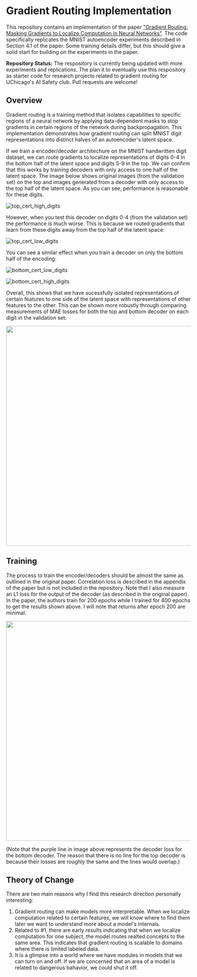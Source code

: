 # Gradient Routing Implementation

This repository contains an implementation of the paper ["Gradient Routing: Masking Gradients to Localize Computation in Neural Networks"](https://arxiv.org/abs/2410.04332). The code specifically replicates the MNIST autoencoder experiments described in Section 4.1 of the paper. Some training details differ, but this should give a solid start for building on the experiments in the paper.

<b>Repository Status:</b> The respository is currently being updated with more experiments and replications. The plan it to eventually use this respository as starter code for research projects related to gradient routing for UChicago's AI Safety club. Pull requests are welcome!

## Overview

Gradient routing is a training method that isolates capabilities to specific regions of a neural network by applying data-dependent masks to stop gradients in certain regions of the network during backpropagation. This implementation demonstrates how gradient routing can split MNIST digit representations into distinct halves of an autoencoder's latent space.

If we train a encoder/decoder architechure on the MNIST handwritten digit dataset, we can route gradients to localize representations of digits 0-4 in the bottom half of the latent space and digits 5-9 in the top. We can confirm that this works by training decoders with only access to one half of the latent space. The image below shows original images (from the validation set) on the top and images generated from a decoder with only access to the top half of the latent space. As you can see, performance is reasonable for these digits. 

![top_cert_high_digits](https://github.com/user-attachments/assets/7a8fc27c-6912-477b-a057-da8a2c8246bc)

However, when you test this decoder on digits 0-4 (from the validation set) the performance is much worse. This is because we routed gradients that learn from these digits away from the top half of the latent space:

![top_cert_low_digits](https://github.com/user-attachments/assets/e222e78d-29a5-4802-8140-c77a1cd42224)

You can see a similar effect when you train a decoder on only the bottom half of the encoding:

![bottom_cert_low_digits](https://github.com/user-attachments/assets/e09a3eb6-b63c-41aa-abb1-256263bf14aa)

![bottom_cert_high_digits](https://github.com/user-attachments/assets/f59c6c77-11c1-4b2e-8924-acec1bf2d958)

Overall, this shows that we have sucessfully isolated representations of certain features to one side of the latent space with representations of other features to the other. This can be shown more robustly through comparing measurements of MAE losses for both the top and bottom decoder on each digit in the validation set:

<p align="center">
  <img width="600" src="https://github.com/user-attachments/assets/7ab731ab-f624-4b68-82f3-5abc0b6eae36">
</p>

## Training

The process to train the encoder/decoders should be almost the same as outlined in the original paper. Correlation loss is described in the appendix of the paper but is not included in the repository. Note that I also measure an L1 loss for the output of the decoder (as described in the original paper). In the paper, the authors train for 200 epochs while I trained for 400 epochs to get the results shown above. I will note that returns after epoch 200 are minimal.

<p align="center">
  <img width="600" src="https://github.com/user-attachments/assets/e8647fd8-a522-463e-a006-788f45362fba">
</p>

(Note that the purple line in image above represents the decoder loss for the bottom decoder. The reason that there is no line for the top decoder is because their losses are roughly the same and the lines would overlap.)

## Theory of Change

There are two main reasons why I find this research direction personally interesting:

1. Gradient routing can make models more interpretable. When we localize computation related to certain features, we will know where to find them later we want to understand more about a model's internals.
2. Related to #1, there are early results indicating that when we localize computation for one subject, the model routes realted concepts to the same area. This indicates that gradient routing is scalable to domains where there is limited labeled data.
3. It is a glimpse into a world where we have modules in models that we can turn on and off. If we are concerned that an area of a model is related to dangerous bahavior, we could shut it off. 
